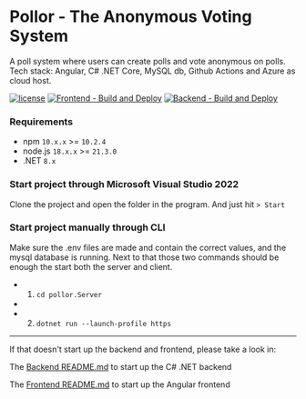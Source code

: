 # Pollor - The Anonymous Voting System

A poll system where users can create polls and vote anonymous on polls. Tech stack: Angular, C# .NET Core, MySQL db, Github Actions and Azure as cloud host.

[![license](https://img.shields.io/github/license/devdanielsun/pollor)](https://github.com/devdanielsun/pollor/blob/main/LICENSE.txt)
[![Frontend - Build and Deploy](https://img.shields.io/github/actions/workflow/status/devdanielsun/pollor/azure-static-web-apps-witty-forest-0d354f403.yml?label=Frontend%20-%20Build%20and%20Deploy)](https://github.com/devdanielsun/pollor/actions/workflows/azure-static-web-apps-witty-forest-0d354f403.yml)
[![Backend - Build and Deploy](https://img.shields.io/github/actions/workflow/status/devdanielsun/pollor/main_pollor-backend-windows.yml?label=Backend%20-%20Build%20and%20Deploy)](https://github.com/devdanielsun/pollor/actions/workflows/main_pollor-backend-windows.yml)

### Requirements

* npm `10.x.x` >= `10.2.4`
* node.js `18.x.x` >= `21.3.0`
* .NET `8.x`

### Start project through Microsoft Visual Studio 2022

Clone the project and open the folder in the program. And just hit `> Start`

### Start project manually through CLI
 
Make sure the .env files are made and contain the correct values, and the mysql database is running.
Next to that those two commands should be enough the start both the server and client.
 
- 1. `cd pollor.Server`
-
- 2. `dotnet run --launch-profile https`

---

If that doesn't start up the backend and frontend, please take a look in:

The [Backend README.md](/pollor.Server/README.md) to start up the C# .NET backend

The [Frontend README.md](/pollor.client/README.md) to start up the Angular frontend
